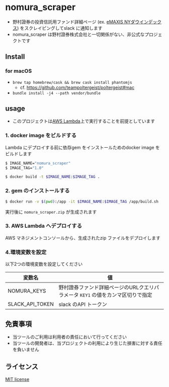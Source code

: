# nomura_scraper
- 野村證券の投資信託用ファンド詳細ページ (ex. [eMAXIS NYダウインデックス](https://advance.quote.nomura.co.jp/meigara/nomura2/qsearch.exe?F=users/nomura/detail2&KEY1=03311138)) をスクレイピングしてslack に通知します
- nomura_scraper は野村證券株式会社と一切関係がない、非公式なプロジェクトです

## Install
### for macOS
- `brew tap homebrew/cask && brew cask install phantomjs`
    - cf. https://github.com/teampoltergeist/poltergeist#mac
- `bundle install -j4 --path vendor/bundle`

## usage
- このプロジェクトは[AWS Lambda](https://aws.amazon.com/jp/lambda/)上で実行することを前提としています

### 1. docker image をビルドする
Lambda にデプロイする前に依存gem をインストールためのdocker image をビルドします

```sh
$ IMAGE_NAME="nomura_scraper"
$ IMAGE_TAG="1.0"

$ docker build -t $IMAGE_NAME:$IMAGE_TAG .
```

### 2. gem のインストールする

```sh
$ docker run -v $(pwd):/app -it $IMAGE_NAME:$IMAGE_TAG /app/build.sh
```

実行後に `nomura_scraper.zip` が生成されます

### 3. AWS Lambda へデプロイする
AWS マネジメントコンソールから、生成されたzip ファイルをデプロイします

### 4.環境変数を設定
以下2つの環境変数を設定してください

| 変数名 | 値 |
| -- | -- |
| NOMURA_KEYS | 野村證券ファンド詳細ページのURLクエリパラメータ `KEY1` の値をカンマ区切りで指定
| SLACK_API_TOKEN | slack のAPI トークン |

## 免責事項
- 当ツールのご利用は利用者の責任において行ってください
- 当ツールの開発者は、当プロジェクトの利用により生じた損害に対する責任を負いません

## ライセンス
[MIT license](https://github.com/hekki/nomura_scraper/blob/master/LICENSE)
